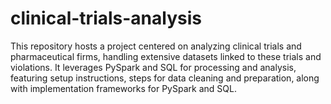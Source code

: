 # clinical-trials-analysis
This repository hosts a project centered on analyzing clinical trials and pharmaceutical firms, handling extensive datasets linked to these trials and violations. It leverages PySpark and SQL for processing and analysis, featuring setup instructions, steps for data cleaning and preparation, along with implementation frameworks for PySpark and SQL.
